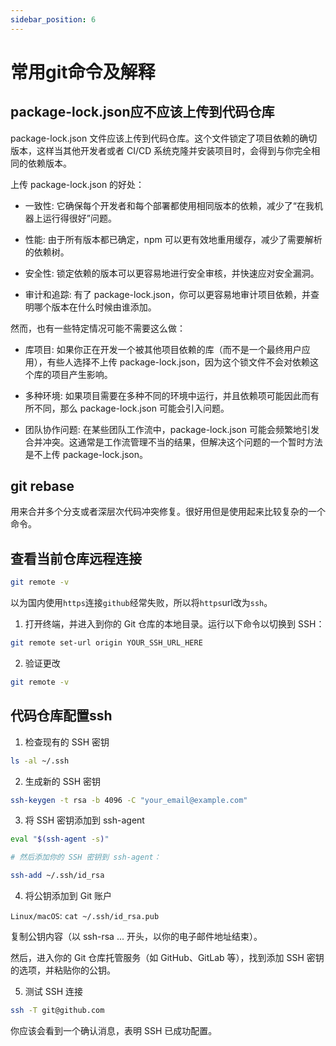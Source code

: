 ```yaml
---
sidebar_position: 6
---
```


# 常用git命令及解释

## package-lock.json应不应该上传到代码仓库

package-lock.json 文件应该上传到代码仓库。这个文件锁定了项目依赖的确切版本，这样当其他开发者或者 CI/CD 系统克隆并安装项目时，会得到与你完全相同的依赖版本。

上传 package-lock.json 的好处：

-   一致性: 它确保每个开发者和每个部署都使用相同版本的依赖，减少了“在我机器上运行得很好”问题。

-   性能: 由于所有版本都已确定，npm 可以更有效地重用缓存，减少了需要解析的依赖树。

-   安全性: 锁定依赖的版本可以更容易地进行安全审核，并快速应对安全漏洞。

-   审计和追踪: 有了 package-lock.json，你可以更容易地审计项目依赖，并查明哪个版本在什么时候由谁添加。

然而，也有一些特定情况可能不需要这么做：

-   库项目: 如果你正在开发一个被其他项目依赖的库（而不是一个最终用户应用），有些人选择不上传 package-lock.json，因为这个锁文件不会对依赖这个库的项目产生影响。

-   多种环境: 如果项目需要在多种不同的环境中运行，并且依赖项可能因此而有所不同，那么 package-lock.json 可能会引入问题。

-   团队协作问题: 在某些团队工作流中，package-lock.json 可能会频繁地引发合并冲突。这通常是工作流管理不当的结果，但解决这个问题的一个暂时方法是不上传 package-lock.json。

## git rebase

用来合并多个分支或者深层次代码冲突修复。很好用但是使用起来比较复杂的一个命令。

## 查看当前仓库远程连接

```bash
git remote -v
```

以为国内使用`https`连接`github`经常失败，所以将`https`url改为`ssh`。

1. 打开终端，并进入到你的 Git 仓库的本地目录。运行以下命令以切换到 SSH：

```bash
git remote set-url origin YOUR_SSH_URL_HERE
```

2. 验证更改

```bash
git remote -v
```

## 代码仓库配置ssh

1. 检查现有的 SSH 密钥

```bash
ls -al ~/.ssh
```

2. 生成新的 SSH 密钥

```bash
ssh-keygen -t rsa -b 4096 -C "your_email@example.com"
```

3. 将 SSH 密钥添加到 ssh-agent

```bash
eval "$(ssh-agent -s)"

# 然后添加你的 SSH 密钥到 ssh-agent：

ssh-add ~/.ssh/id_rsa
```

4. 将公钥添加到 Git 账户

`Linux/macOS`: `cat ~/.ssh/id_rsa.pub`

复制公钥内容（以 ssh-rsa ... 开头，以你的电子邮件地址结束）。

然后，进入你的 Git 仓库托管服务（如 GitHub、GitLab 等），找到添加 SSH 密钥的选项，并粘贴你的公钥。

5. 测试 SSH 连接

```bash
ssh -T git@github.com
```

你应该会看到一个确认消息，表明 SSH 已成功配置。
